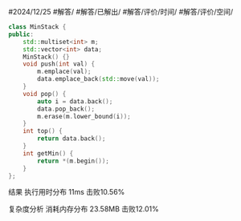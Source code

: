 #2024/12/25 #解答/ #解答/已解出/ #解答/评价/时间/ #解答/评价/空间/ 

``` cpp
class MinStack {
public:
	std::multiset<int> m;
	std::vector<int> data;
	MinStack() {}
	void push(int val) {
		m.emplace(val);
		data.emplace_back(std::move(val));
	}
	void pop() {
		auto i = data.back();
		data.pop_back();
		m.erase(m.lower_bound(i));
	}
	int top() {
		return data.back();
	}
	int getMin() {
		return *(m.begin());
	}
};
```

结果
执行用时分布
11ms
击败10.56%

复杂度分析
消耗内存分布
23.58MB
击败12.01%